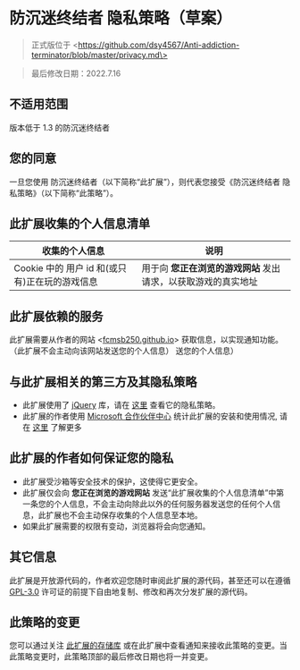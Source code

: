 <!-- 备忘: popup.js 有一行要改 -->
# 防沉迷终结者 隐私策略（草案）

> 正式版位于 \<https://github.com/dsy4567/Anti-addiction-terminator/blob/master/privacy.md\>

> 最后修改日期：2022.7.16

## 不适用范围

版本低于 1.3 的防沉迷终结者

## 您的同意

一旦您使用 防沉迷终结者（以下简称“此扩展”），则代表您接受《防沉迷终结者 隐私策略》（以下简称“此策略”）。

## 此扩展收集的个人信息清单

| 收集的个人信息                                 | 说明                                                           |
| ---------------------------------------------- | -------------------------------------------------------------- |
| Cookie 中的 用户 id 和(或只有)正在玩的游戏信息 | 用于向 **您正在浏览的游戏网站** 发出请求，以获取游戏的真实地址 |


## 此扩展依赖的服务

此扩展需要从作者的网站 \<[fcmsb250.github.io](https://dsy4567.github.io)\> 获取信息，以实现通知功能。（此扩展不会主动向该网站发送您的个人信息）
送您的个人信息）

## 与此扩展相关的第三方及其隐私策略

-   此扩展使用了 [jQuery](https://jquery.com) 库，请在 [这里](https://privacy-policy.openjsf.org/) 查看它的隐私策略。
-   此扩展的作者使用 [Microsoft 合作伙伴中心](https://partner.microsoft.com/) 统计此扩展的安装和使用情况, 请在 [这里](https://privacy.microsoft.com/zh-cn/privacystatement) 了解更多

## 此扩展的作者如何保证您的隐私

-   此扩展受沙箱等安全技术的保护，这使得它更安全。
-   此扩展仅会向 **您正在浏览的游戏网站** 发送“此扩展收集的个人信息清单”中第一条您的个人信息，不会主动向除此以外的任何服务器发送您的任何个人信息，此扩展也不会主动保存收集的个人信息至本地。
-   如果此扩展需要的权限有变动，浏览器将会向您通知。

## 其它信息

此扩展是开放源代码的，作者欢迎您随时审阅此扩展的源代码，甚至还可以在遵循 [GPL-3.0](https://www.gnu.org/licenses/gpl-3.0.html) 许可证的前提下自由地复制、修改和再次分发扩展的源代码。

## 此策略的变更

您可以通过关注 [此扩展的存储库](https://github.com/dsy4567/Anti-addiction-terminator) 或在此扩展中查看通知来接收此策略的变更。当此策略变更时，此策略顶部的最后修改日期也将一并变更。
